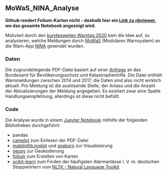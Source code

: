 
## MoWaS_NINA_Analyse

**Github rendert Folium-Karten nicht - deshalb hier ein [Link zu nbviewer](https://nbviewer.jupyter.org/github/orSpec/MoWaS_NINA_Analyse/blob/master/Analyse_Meldungen.ipynb), wo das gesamte Notebook angezeigt wird.**


Motiviert durch den [bundesweiten Warntag 2020](https://warnung-der-bevoelkerung.de/) kam die Idee auf, zu analysieren, welche Meldungen durch [MoWaS](https://www.bbk.bund.de/DE/AufgabenundAusstattung/Krisenmanagement/WarnungderBevoelkerung/MoWaS/ModularesWarnsystem_node.html) (Modulares Warnsystem) an die Warn-App [NINA](https://www.bbk.bund.de/DE/NINA/Warn-App_NINA_node.html) gesendet wurden.

### Daten
Die zugrundeliegende PDF-Datei basiert auf einer [Anfrage](https://fragdenstaat.de/anfrage/ubersicht-uber-warnmeldungen-des-bevolkerungsschutzes-mithilfe-der-app-nina/) an das Bundesamt für Bevölkerungsschutz und Katastrophenhilfe. Die Datei enthält Warnmeldungen zwischen 2014 und 2017, die Daten sind also nicht wirklich aktuell. Pro Meldung ist die auslösende Stelle, der Anlass und die Anzahl der Aktualisierungen der Meldung angegeben. Es existiert zwar eine Spalte Handlungsempfehlung, allerdings ist diese nicht befüllt.

### Code
Die Analyse wurde in einem [Jupyter Notebook](https://jupyter.org/) mithilfe der folgenden Bibliotheken durchgeführt:

 - pandas
 - [camelot](https://camelot-py.readthedocs.io/en/master/) zum Einlesen der PDF-Datei
 - [matplotlib.pyplot](https://matplotlib.org/api/pyplot_api.html) und [seaborn](https://seaborn.pydata.org/) zur Visualisierung
 - [geopy](https://geopy.readthedocs.io/en/stable/#) zur Geokodierung
 - [folium](https://python-visualization.github.io/folium/) zum Erstellen von Karten
 - [scikit-learn](https://scikit-learn.org/) zum Finden der häufigsten Alarmanlässe i. V. m. deutschen Stoppwörtern vom  [NLTK - Natural Language Toolkit](https://www.nltk.org/)

